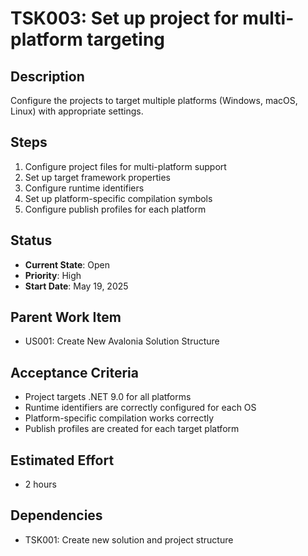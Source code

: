 # TSK003: Set up project for multi-platform targeting

## Description
Configure the projects to target multiple platforms (Windows, macOS, Linux) with appropriate settings.

## Steps
1. Configure project files for multi-platform support
2. Set up target framework properties
3. Configure runtime identifiers
4. Set up platform-specific compilation symbols
5. Configure publish profiles for each platform

## Status
- **Current State**: Open
- **Priority**: High
- **Start Date**: May 19, 2025

## Parent Work Item
- US001: Create New Avalonia Solution Structure

## Acceptance Criteria
- Project targets .NET 9.0 for all platforms
- Runtime identifiers are correctly configured for each OS
- Platform-specific compilation works correctly
- Publish profiles are created for each target platform

## Estimated Effort
- 2 hours

## Dependencies
- TSK001: Create new solution and project structure
